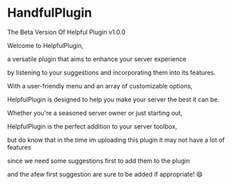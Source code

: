 # HandfulPlugin
The Beta Version Of Helpful Plugin v1.0.0

Welcome to HelpfulPlugin,

 a versatile plugin that aims to enhance your server experience 

by listening to your suggestions and incorporating them into its features.

With a user-friendly menu and an array of customizable options, 

HelpfulPlugin is designed to help you make your server the best it can be.

Whether you're a seasoned server owner or just starting out,

 HelpfulPlugin is the perfect addition to your server toolbox,

 but do know that in the time im uploading this plugin it may not have a lot of features

 since we need some suggestions first to add them to the plugin 

and the afew first suggestion are sure to be added if appropriate! 😄

